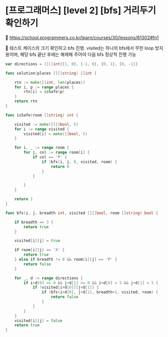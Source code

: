 # [프로그래머스] [level 2] [bfs] 거리두기 확인하기

:link: https://school.programmers.co.kr/learn/courses/30/lessons/81302#fn1

:memo: 테스트 케이스의 크기 확인하고 bfs 진행. visited는 하나의 bfs에서 무한 loop 방지용이며, 해당 bfs 끝난 후에는 해제해 주어야 다음 bfs 정상적 진행 가능

```go
var directions = [][]int{{1, 0}, {-1, 0}, {0, 1}, {0, -1}}

func solution(places [][]string) []int {

	rtn := make([]int, len(places))
	for i, p := range places {
		rtn[i] = isSafe(p)
	}
	return rtn
}

func isSafe(room []string) int {

	visited := make([][]bool, 5)
	for i := range visited {
		visited[i] = make([]bool, 5)
	}

	for i, _ := range room {
		for j, col := range room[i] {
			if col == 'P' {
				if !bfs(i, j, 0, visited, room) {
					return 0
				}
			}

		}
	}

	return 1
}

func bfs(i, j, breadth int, visited [][]bool, room []string) bool {

	if breadth == 3 {
		return true
	}

	visited[i][j] = true

	if room[i][j] == 'X' {
		return true
	} else if breadth != 0 && room[i][j] == 'P' {
		return false
	}

	for _, d := range directions {
		if i+d[0] >= 0 && j+d[1] >= 0 && i+d[0] < 5 && j+d[1] < 5 {
			if !visited[i+d[0]][j+d[1]] {
				if !bfs(i+d[0], j+d[1], breadth+1, visited, room) {
					return false
				}
			}
		}
	}
	visited[i][j] = false
	return true
}
```

